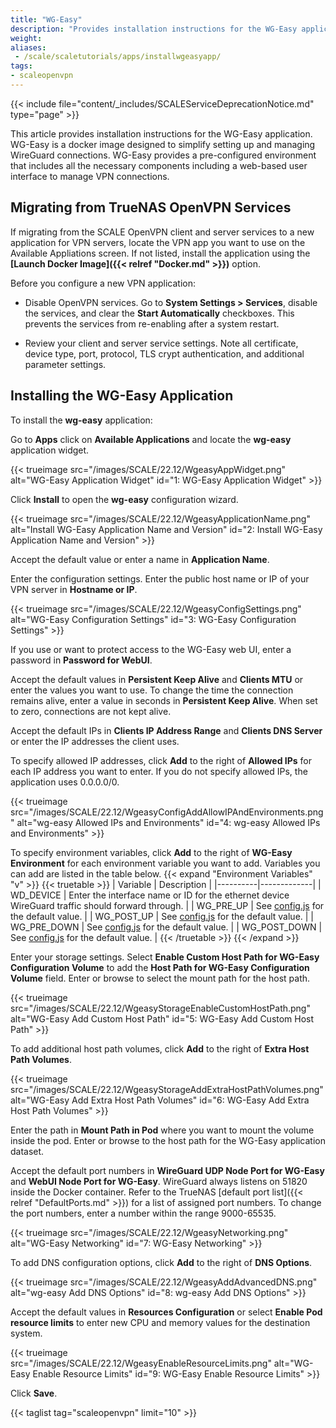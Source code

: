 ```yaml
---
title: "WG-Easy"
description: "Provides installation instructions for the WG-Easy application."
weight:
aliases:
 - /scale/scaletutorials/apps/installwgeasyapp/
tags:
- scaleopenvpn
---
```



{{< include file="content/_includes/SCALEServiceDeprecationNotice.md" type="page" >}}

This article provides installation instructions for the WG-Easy application. 
WG-Easy is a docker image designed to simplify setting up and managing WireGuard connections. 
WG-Easy provides a pre-configured environment that includes all the necessary components including a web-based user interface to manage VPN connections.

## Migrating from TrueNAS OpenVPN Services

If migrating from the SCALE OpenVPN client and server services to a new application for VPN servers, locate the VPN app you want to use on the Available Appliations screen.
If not listed, install the application using the **[Launch Docker Image]({{< relref "Docker.md" >}})** option. 

Before you configure a new VPN application:

* Disable OpenVPN services.
  Go to **System Settings > Services**, disable the services, and clear the **Start Automatically** checkboxes. 
  This prevents the services from re-enabling after a system restart.

* Review your client and server service settings. 
  Note all certificate, device type, port, protocol, TLS crypt authentication, and additional parameter settings. 

## Installing the WG-Easy Application 

To install the **wg-easy** application: 

Go to **Apps** click on **Available Applications** and locate the **wg-easy** application widget.

{{< trueimage src="/images/SCALE/22.12/WgeasyAppWidget.png" alt="WG-Easy Application Widget" id="1: WG-Easy Application Widget" >}}

Click **Install** to open the **wg-easy** configuration wizard.

{{< trueimage src="/images/SCALE/22.12/WgeasyApplicationName.png" alt="Install WG-Easy Application Name and Version" id="2: Install WG-Easy Application Name and Version" >}}

Accept the default value or enter a name in **Application Name**.

Enter the configuration settings. 
Enter the public host name or IP of your VPN server in **Hostname or IP**.

{{< trueimage src="/images/SCALE/22.12/WgeasyConfigSettings.png" alt="WG-Easy Configuration Settings" id="3: WG-Easy Configuration Settings" >}} 

If you use or want to protect access to the WG-Easy web UI, enter a password in **Password for WebUI**.

Accept the default values in **Persistent Keep Alive** and **Clients MTU** or enter the values you want to use. 
To change the time the connection remains alive, enter a value in seconds in **Persistent Keep Alive**. When set to zero, connections are not kept alive. 

Accept the default IPs in **Clients IP Address Range** and **Clients DNS Server** or enter the IP addresses the client uses.

To specify allowed IP addresses, click **Add** to the right of **Allowed IPs** for each IP address you want to enter. 
If you do not specify allowed IPs, the application uses 0.0.0.0/0.

{{< trueimage src="/images/SCALE/22.12/WgeasyConfigAddAllowIPAndEnvironments.png" alt="wg-easy Allowed IPs and Environments" id="4: wg-easy Allowed IPs and Environments" >}} 

To specify environment variables, click **Add** to the right of **WG-Easy Environment** for each environment variable you want to add. 
Variables you can add are listed in the table below.
{{< expand "Environment Variables" "v" >}}
{{< truetable >}}
| Variable | Description |
|----------|-------------|
| WD_DEVICE | Enter the interface name or ID for the ethernet device WireGuard traffic should forward through. |
| WG_PRE_UP | See [config.js](https://github.com/WeeJeWel/wg-easy/blob/master/src/config.js#L19) for the default value. |
| WG_POST_UP | See [config.js](https://github.com/WeeJeWel/wg-easy/blob/master/src/config.js#L19) for the default value. |
| WG_PRE_DOWN | See [config.js](https://github.com/WeeJeWel/wg-easy/blob/master/src/config.js#L19) for the default value. |
| WG_POST_DOWN | See [config.js](https://github.com/WeeJeWel/wg-easy/blob/master/src/config.js#L19) for the default value. |
{{< /truetable >}}
{{< /expand >}}

Enter your storage settings. 
Select **Enable Custom Host Path for WG-Easy Configuration Volume** to add the **Host Path for WG-Easy Configuration Volume** field. 
Enter or browse to select the mount path for the host path.

{{< trueimage src="/images/SCALE/22.12/WgeasyStorageEnableCustomHostPath.png" alt="WG-Easy Add Custom Host Path" id="5: WG-Easy Add Custom Host Path" >}} 

To add additional host path volumes, click **Add** to the right of **Extra Host Path Volumes**. 

{{< trueimage src="/images/SCALE/22.12/WgeasyStorageAddExtraHostPathVolumes.png" alt="WG-Easy Add Extra Host Path Volumes" id="6: WG-Easy Add Extra Host Path Volumes" >}} 

Enter the path in **Mount Path in Pod** where you want to mount the volume inside the pod. 
Enter or browse to the host path for the WG-Easy application dataset.

Accept the default port numbers in **WireGuard UDP Node Port for WG-Easy** and **WebUI Node Port for WG-Easy**. 
WireGuard always listens on 51820 inside the Docker container. 
Refer to the TrueNAS [default port list]({{< relref "DefaultPorts.md" >}}) for a list of assigned port numbers.
To change the port numbers, enter a number within the range 9000-65535. 

{{< trueimage src="/images/SCALE/22.12/WgeasyNetworking.png" alt="WG-Easy Networking" id="7: WG-Easy Networking" >}} 

To add DNS configuration options, click **Add** to the right of **DNS Options**.

{{< trueimage src="/images/SCALE/22.12/WgeasyAddAdvancedDNS.png" alt="wg-easy Add DNS Options" id="8: wg-easy Add DNS Options" >}} 

Accept the default values in **Resources Configuration** or select **Enable Pod resource limits** to enter new CPU and memory values for the destination system.

{{< trueimage src="/images/SCALE/22.12/WgeasyEnableResourceLimits.png" alt="WG-Easy Enable Resource Limits" id="9: WG-Easy Enable Resource Limits" >}}

Click **Save**.

{{< taglist tag="scaleopenvpn" limit="10" >}}

